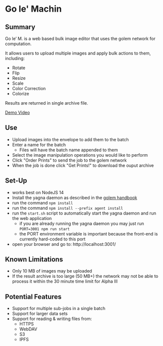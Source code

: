 # Go le' Machin
## Summary ##
Go le’ M. is a web based bulk image editor that uses the golem network for computation.

It allows users to upload multiple images and apply bulk actions to them, including:
* Rotate
* Flip
* Resize
* Scale
* Color Correction
* Colorize

Results are returned in single archive file.

[Demo Video](https://youtu.be/uEVXhjQmvMs)

## Use ##
* Upload images into the envelope to add them to the batch
* Enter a name for the batch
    * Files will have the batch name appended to them
* Select the image manipulation operations you would like to perform
* Click "Order Prints" to send the job to the golem network
* When the job is done click "Get Prints!" to download the ouput archive


## Set-Up ##
* works best on NodeJS 14
* Install the yagna daemon as described in the [golem handbook](https://handbook.golem.network/requestor-tutorials/flash-tutorial-of-requestor-development)
* run the command `npm install`
* run the command `npm install --prefix agent install`
* run the `start.sh` script to automatically start the yagna daemon and run the web application
    * if you are already running the yagna daemon you may just run `PORT=3001 npm run start`
    * the PORT environment variable is important because the front-end is currently hard-coded to this port
* open your browser and go to: http://localhost:3001/

## Known Limitations ##
* Only 10 MB of images may be uploaded
* If the result archive is too large (50 MB+) the network may not be able to process it within the 30 minute time limit for Alpha III

## Potential Features ##
* Support for multiple sub-jobs in a single batch
* Support for larger data sets
* Support for reading & writing files from:
    * HTTPS
    * WebDAV
    * S3
    * IPFS
